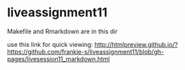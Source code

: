 # liveassignment11
Makefile and Rmarkdown are in this dir

use this link for quick viewing:
http://htmlpreview.github.io/?https://github.com/frankie-s/liveassignment11/blob/gh-pages/livesession11_markdown.html
